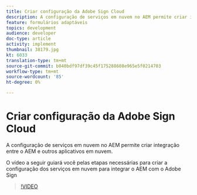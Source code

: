 ```yaml
---
title: Criar configuração da Adobe Sign Cloud
description: A configuração de serviços em nuvem no AEM permite criar integração entre o AEM e outros aplicativos em nuvem. O vídeo a seguir guiará você pelas etapas necessárias para criar a configuração dos serviços em nuvem para integrar o AEM com o Adobe Sign.
feature: formulários adaptáveis
topics: development
audience: developer
doc-type: article
activity: implement
thumbnail: 38179.jpg
kt: 6033
translation-type: tm+mt
source-git-commit: b040bdf97df39c45f175288608e965e5f0214703
workflow-type: tm+mt
source-wordcount: '85'
ht-degree: 0%

---
```


# Criar configuração da Adobe Sign Cloud

A configuração de serviços em nuvem no AEM permite criar integração entre o AEM e outros aplicativos em nuvem.

O vídeo a seguir guiará você pelas etapas necessárias para criar a configuração dos serviços em nuvem para integrar o AEM com o Adobe Sign

>[!VIDEO](https://video.tv.adobe.com/v/38179/?quality=9&learn=on)
